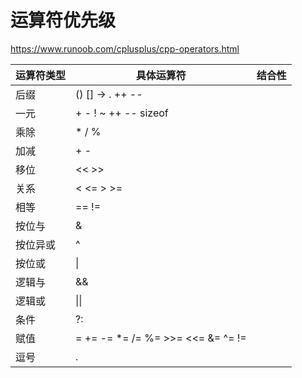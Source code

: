 # 运算符优先级

https://www.runoob.com/cplusplus/cpp-operators.html

| 运算符类型 | 具体运算符                                  | 结合性 |
| ---------- | ------------------------------------------- | ------ |
| 后缀       | ()  []  ->  .  ++  --                       |        |
| 一元       | +  -  !  ~  ++  -- sizeof                   |        |
| 乘除       | *  /  %                                     |        |
| 加减       | +  -                                        |        |
| 移位       | <<  >>                                      |        |
| 关系       | <  <=  >  >=                                |        |
| 相等       | ==  !=                                      |        |
| 按位与     | &                                           |        |
| 按位异或   | ^                                           |        |
| 按位或     | \|                                          |        |
| 逻辑与     | &&                                          |        |
| 逻辑或     | \|\|                                        |        |
| 条件       | ?:                                          |        |
| 赋值       | =  +=  -=  *=  /=  %=  >>=  <<=  &=  ^=  != |        |
| 逗号       | .                                           |        |



